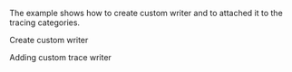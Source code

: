 The example shows how to create custom writer and to attached it to the tracing categories.

Create custom writer
<snippet id='trace-create-custom-writer'/>

Adding custom trace writer
<snippet id='trace-add-custom-writer'/>